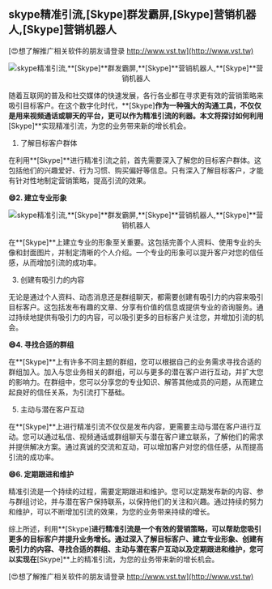## **skype精准引流,**[Skype]**群发霸屏,**[Skype]**营销机器人,**[Skype]**营销机器人**

[😍想了解推广相关软件的朋友请登录 http://www.vst.tw](http://www.vst.tw)

 <center><img src="https://vst.tw/MP4/tuiguang/png/8.png" alt="skype精准引流,**[Skype]**群发霸屏,**[Skype]**营销机器人,**[Skype]**营销机器人"></center>

随着互联网的普及和社交媒体的快速发展，各行各业都在寻求更有效的营销策略来吸引目标客户。在这个数字化时代，**[Skype]**作为一种强大的沟通工具，不仅仅是用来视频通话或聊天的平台，更可以作为精准引流的利器。本文将探讨如何利用**[Skype]**实现精准引流，为您的业务带来新的增长机会。

1. 了解目标客户群体

在利用**[Skype]**进行精准引流之前，首先需要深入了解您的目标客户群体。这包括他们的兴趣爱好、行为习惯、购买偏好等信息。只有深入了解目标客户，才能有针对性地制定营销策略，提高引流的效果。

**😄2. 建立专业形象**

 <center><img src="https://vst.tw/MP4/tuiguang/png/6.png" alt="skype精准引流,**[Skype]**群发霸屏,**[Skype]**营销机器人,**[Skype]**营销机器人"></center>

在**[Skype]**上建立专业的形象至关重要。这包括完善个人资料、使用专业的头像和封面图片，并制定清晰的个人介绍。一个专业的形象可以提升客户对您的信任感，从而增加引流的成功率。

3. 创建有吸引力的内容

无论是通过个人资料、动态消息还是群组聊天，都需要创建有吸引力的内容来吸引目标客户。这包括发布有趣的文章、分享有价值的信息或提供专业的咨询服务。通过持续地提供有吸引力的内容，可以吸引更多的目标客户关注您，并增加引流的机会。

**😄4. 寻找合适的群组**

在**[Skype]**上有许多不同主题的群组，您可以根据自己的业务需求寻找合适的群组加入。加入与您业务相关的群组，可以与更多的潜在客户进行互动，并扩大您的影响力。在群组中，您可以分享您的专业知识、解答其他成员的问题，从而建立起良好的信任关系，为引流打下基础。

5. 主动与潜在客户互动

在**[Skype]**上进行精准引流不仅仅是发布内容，更需要主动与潜在客户进行互动。您可以通过私信、视频通话或群组聊天与潜在客户建立联系，了解他们的需求并提供解决方案。通过真诚的交流和互动，可以增加客户对您的信任感，从而提高引流的成功率。

**😄6. 定期跟进和维护**

精准引流是一个持续的过程，需要定期跟进和维护。您可以定期发布新的内容、参与群组讨论，并与潜在客户保持联系，以保持他们的关注和兴趣。通过持续的努力和维护，可以不断增加引流的效果，为您的业务带来持续的增长。

综上所述，利用**[Skype]**进行精准引流是一个有效的营销策略，可以帮助您吸引更多的目标客户并提升业务增长。通过深入了解目标客户、建立专业形象、创建有吸引力的内容、寻找合适的群组、主动与潜在客户互动以及定期跟进和维护，您可以实现在**[Skype]**上的精准引流，为您的业务带来新的增长机会。

[😍想了解推广相关软件的朋友请登录 http://www.vst.tw](http://www.vst.tw)



